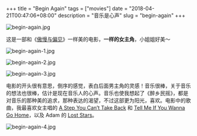 +++
title = "Begin Again"
tags = ["movies"]
date = "2018-04-21T00:47:06+08:00"
description = "音乐是心声"
slug = "begin-again"
+++

![begin-again.jpg](/images/begin-again.jpg "电影海报")

这是一部和《[傲慢与偏见](/life/pride-and-prejudice.html)》一样美的电影，**一样的女主角**，小姐姐好美～

![begin-again-1.jpg](/images/begin-again-1.jpg)

![begin-again-2.jpg](/images/begin-again-2.jpg)

![begin-again-3.jpg](/images/begin-again-3.jpg)

电影的开头很有意思，倒序的感觉，表白后面男主角的灵感！音乐很棒，关于音乐的想法也很棒，估计是现在音乐人的心声。音乐也使我想起了《醉乡民摇》，都是对音乐的那种美的追求，那种表达的渴望，不过这部更为阳光，喜欢。电影中的歌曲，我最喜欢女主唱的 [A Step You Can’t Take Back](https://music.163.com/song?id=28747434) 和 [Tell Me If You Wanna Go Home](https://music.163.com/song?id=28747425)，以及 Adam 的 [Lost Stars](https://music.163.com/song?id=28737747)。

![begin-again-4.jpg](/images/begin-again-4.jpg "Lost Stars")
